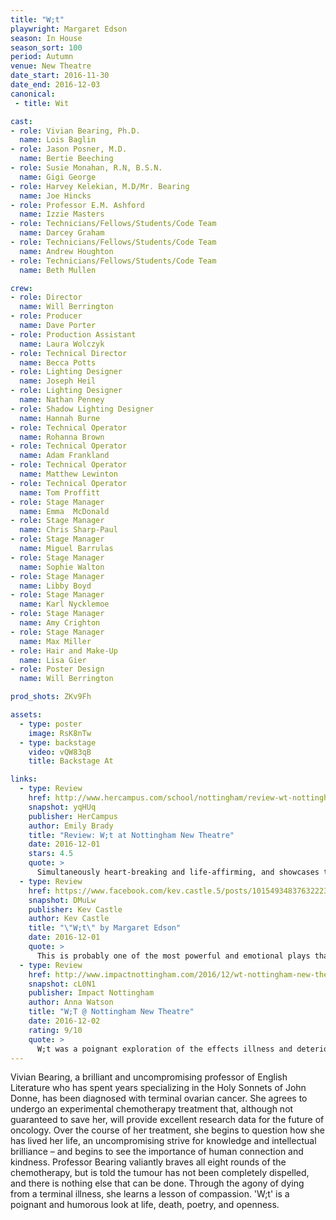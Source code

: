 ```yaml
---
title: "W;t"
playwright: Margaret Edson
season: In House
season_sort: 100
period: Autumn
venue: New Theatre
date_start: 2016-11-30
date_end: 2016-12-03
canonical:
 - title: Wit

cast:
- role: Vivian Bearing, Ph.D.
  name: Lois Baglin
- role: Jason Posner, M.D.
  name: Bertie Beeching
- role: Susie Monahan, R.N, B.S.N.
  name: Gigi George
- role: Harvey Kelekian, M.D/Mr. Bearing
  name: Joe Hincks
- role: Professor E.M. Ashford
  name: Izzie Masters
- role: Technicians/Fellows/Students/Code Team
  name: Darcey Graham
- role: Technicians/Fellows/Students/Code Team
  name: Andrew Houghton
- role: Technicians/Fellows/Students/Code Team
  name: Beth Mullen

crew:
- role: Director
  name: Will Berrington
- role: Producer
  name: Dave Porter
- role: Production Assistant
  name: Laura Wolczyk
- role: Technical Director
  name: Becca Potts
- role: Lighting Designer
  name: Joseph Heil
- role: Lighting Designer
  name: Nathan Penney
- role: Shadow Lighting Designer
  name: Hannah Burne
- role: Technical Operator
  name: Rohanna Brown
- role: Technical Operator
  name: Adam Frankland
- role: Technical Operator
  name: Matthew Lewinton
- role: Technical Operator
  name: Tom Proffitt
- role: Stage Manager
  name: Emma  McDonald
- role: Stage Manager
  name: Chris Sharp-Paul
- role: Stage Manager
  name: Miguel Barrulas
- role: Stage Manager
  name: Sophie Walton
- role: Stage Manager
  name: Libby Boyd
- role: Stage Manager
  name: Karl Nycklemoe
- role: Stage Manager
  name: Amy Crighton
- role: Stage Manager
  name: Max Miller
- role: Hair and Make-Up
  name: Lisa Gier
- role: Poster Design
  name: Will Berrington

prod_shots: ZKv9Fh

assets:
  - type: poster
    image: RsK8nTw
  - type: backstage
    video: vQW83qB
    title: Backstage At

links:
  - type: Review
    href: http://www.hercampus.com/school/nottingham/review-wt-nottingham-new-theatre
    snapshot: yqHUq
    publisher: HerCampus
    author: Emily Brady
    title: "Review: W;t at Nottingham New Theatre"
    date: 2016-12-01
    stars: 4.5
    quote: >
      Simultaneously heart-breaking and life-affirming, and showcases the best that student theatre can be."
  - type: Review
    href: https://www.facebook.com/kev.castle.5/posts/10154934837632223
    snapshot: DMuLw
    publisher: Kev Castle
    author: Kev Castle
    title: "\"W;t\" by Margaret Edson"
    date: 2016-12-01
    quote: >
      This is probably one of the most powerful and emotional plays that I have seen performed at the New Theatre
  - type: Review
    href: http://www.impactnottingham.com/2016/12/wt-nottingham-new-theatre/
    snapshot: cL0N1
    publisher: Impact Nottingham
    author: Anna Watson
    title: "W;T @ Nottingham New Theatre"
    date: 2016-12-02
    rating: 9/10
    quote: >
      W;t was a poignant exploration of the effects illness and deterioration has, even on those may who seem distant and untouchable.
---
```


Vivian Bearing, a brilliant and uncompromising professor of English Literature who has spent years specializing in the Holy Sonnets of John Donne, has been diagnosed with terminal ovarian cancer. She agrees to undergo an experimental chemotherapy treatment that, although not guaranteed to save her, will provide excellent research data for the future of oncology. Over the course of her treatment, she begins to question how she has lived her life, an uncompromising strive for knowledge and intellectual brilliance – and begins to see the importance of human connection and kindness. Professor Bearing valiantly braves all eight rounds of the chemotherapy, but is told the tumour has not been completely dispelled, and there is nothing else that can be done. Through the agony of dying from a terminal illness, she learns a lesson of compassion. 'W;t' is a poignant and humorous look at life, death, poetry, and openness.

